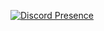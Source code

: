 [![Discord Presence](https://lanyard.cnrad.dev/api/384432675697721344)](https://discord.com/users/384432675697721344)
